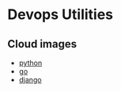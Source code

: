 # Devops Utilities

## Cloud images
- [python](/cloud-builders/python-common/readme.md)
- [go](/cloud-builders/go-common/readme.md)
- [django](/cloud-builders/django/readme.md)
